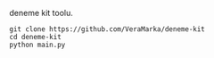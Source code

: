deneme kit toolu.

```
git clone https://github.com/VeraMarka/deneme-kit
cd deneme-kit
python main.py
```
